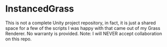 # InstancedGrass
This is not a complete Unity project repository, in fact, it is just a shared space for a few of the scripts I was happy with that came out of my Grass Renderer. No warranty is provided. Note: I will NEVER accept collaboration on this repo.
